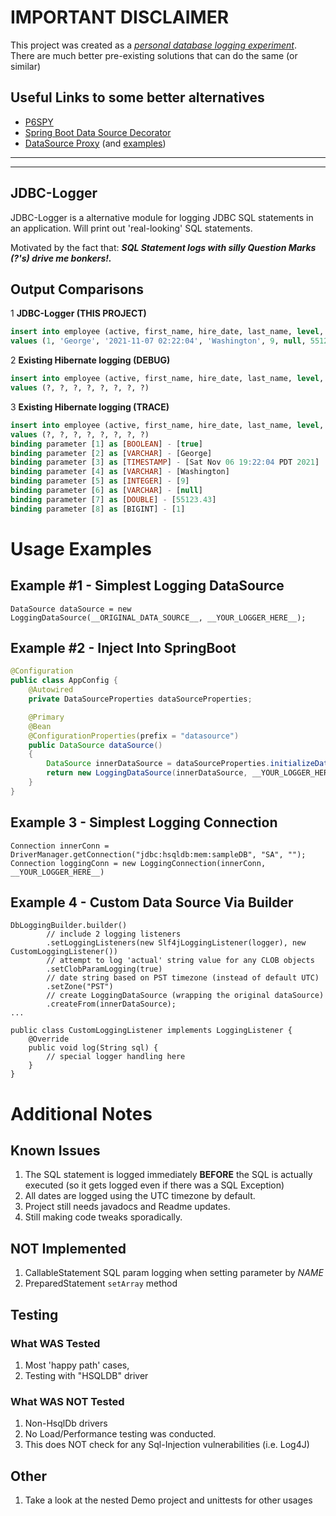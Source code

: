 # IMPORTANT DISCLAIMER
This project was created as a _<u>personal database logging experiment</u>_.<br>
There are much better pre-existing solutions that can do the same (or similar)

## Useful Links to some better alternatives
* <a href="https://p6spy.readthedocs.io/en/latest/index.html">P6SPY</a><br>
* <a href="https://github.com/gavlyukovskiy/spring-boot-data-source-decorator">Spring Boot Data Source Decorator</a><br>
* <a href="https://github.com/ttddyy/datasource-proxy">DataSource Proxy</a> (and <a href="https://github.com/ttddyy/datasource-proxy-examples">examples</a>)<br>

-----
-----


## JDBC-Logger
JDBC-Logger is a alternative module for logging JDBC SQL statements in an application.  Will print out 'real-looking' SQL statements.

Motivated by the fact that: ***SQL Statement logs with silly Question Marks (?'s) drive me bonkers!.***

## Output Comparisons
1 **JDBC-Logger (THIS PROJECT)**
```sql
insert into employee (active, first_name, hire_date, last_name, level, notes, salary, id) 
values (1, 'George', '2021-11-07 02:22:04', 'Washington', 9, null, 55123.43, 1)
```
2 **Existing Hibernate logging (DEBUG)**
```sql
insert into employee (active, first_name, hire_date, last_name, level, notes, salary, id) 
values (?, ?, ?, ?, ?, ?, ?, ?)
```
3 **Existing Hibernate logging (TRACE)**
```sql
insert into employee (active, first_name, hire_date, last_name, level, notes, salary, id) 
values (?, ?, ?, ?, ?, ?, ?, ?)
binding parameter [1] as [BOOLEAN] - [true]
binding parameter [2] as [VARCHAR] - [George]
binding parameter [3] as [TIMESTAMP] - [Sat Nov 06 19:22:04 PDT 2021]
binding parameter [4] as [VARCHAR] - [Washington]
binding parameter [5] as [INTEGER] - [9]
binding parameter [6] as [VARCHAR] - [null]
binding parameter [7] as [DOUBLE] - [55123.43]
binding parameter [8] as [BIGINT] - [1]
```
# Usage Examples

## Example #1 - Simplest Logging DataSource
```
DataSource dataSource = new LoggingDataSource(__ORIGINAL_DATA_SOURCE__, __YOUR_LOGGER_HERE__);
```

## Example #2 - Inject Into SpringBoot
```java
@Configuration
public class AppConfig {
    @Autowired
    private DataSourceProperties dataSourceProperties;

    @Primary
    @Bean
    @ConfigurationProperties(prefix = "datasource")
    public DataSource dataSource()
    {
        DataSource innerDataSource = dataSourceProperties.initializeDataSourceBuilder().build();
        return new LoggingDataSource(innerDataSource, __YOUR_LOGGER_HERE__);
    }
}
```
## Example 3 - Simplest Logging Connection
```
Connection innerConn = DriverManager.getConnection("jdbc:hsqldb:mem:sampleDB", "SA", "");
Connection loggingConn = new LoggingConnection(innerConn, __YOUR_LOGGER_HERE__)
```
## Example 4 - Custom Data Source Via Builder
```
DbLoggingBuilder.builder()
        // include 2 logging listeners
        .setLoggingListeners(new Slf4jLoggingListener(logger), new CustomLoggingListener())
        // attempt to log 'actual' string value for any CLOB objects
        .setClobParamLogging(true)
        // date string based on PST timezone (instead of default UTC)
        .setZone("PST")
        // create LoggingDataSource (wrapping the original dataSource)
        .createFrom(innerDataSource);
... 

public class CustomLoggingListener implements LoggingListener {
    @Override
    public void log(String sql) {
        // special logger handling here
    }
}
```
# Additional Notes
## Known Issues
1. The SQL statement is logged immediately **BEFORE** the SQL is actually executed (so it gets logged even if there was a SQL Exception)
2. All dates are logged using the UTC timezone by default.
3. Project still needs javadocs and Readme updates.
4. Still making code tweaks sporadically.

## NOT Implemented
1. CallableStatement SQL param logging when setting parameter by _NAME_
2. PreparedStatement `setArray` method

## Testing
### What WAS Tested
1. Most 'happy path' cases,
2. Testing with "HSQLDB" driver
### What WAS NOT Tested
1. Non-HsqlDb drivers
2. No Load/Performance testing was conducted. 
3. This does NOT check for any Sql-Injection vulnerabilities (i.e. Log4J)
## Other
1. Take a look at the nested Demo project and unittests for other usages